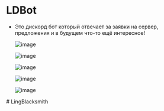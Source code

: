 ﻿# LDBot

- Это дискорд бот который отвечает за заявки на сервер, предложения и в будущем что-то ещё интересное!

  ![image](https://github.com/L1ngMe/LDBot/assets/151561736/ec4e7085-264a-488d-9710-2a77713034b7)
  
  ![image](https://github.com/L1ngMe/LDBot/assets/151561736/fcd0a322-e8ba-4880-8c2f-3a04ae24f8ad)

  ![image](https://github.com/L1ngMe/LDBot/assets/151561736/c0a284f5-715d-4a43-8edb-da3a3270d601)

  ![image](https://github.com/L1ngMe/LDBot/assets/151561736/5e2ef95b-6b74-4a13-b619-e7b05bf53afd)

  ![image](https://github.com/L1ngMe/LDBot/assets/151561736/2dfd8209-05e1-48eb-be64-9b670accfb3c)


#   L i n g B l a c k s m i t h  
 